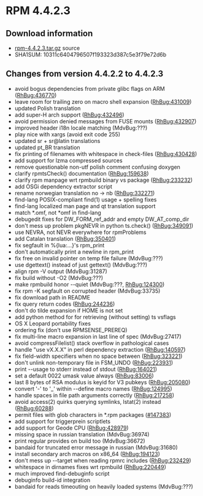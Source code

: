 # RPM 4.4.2.3

## Download information
 * [rpm-4.4.2.3.tar.gz](http://www.rpm.org/releases/rpm-4.4.x/rpm-4.4.2.3.tar.gz) source
 * SHA1SUM: 10311c6404796507f193323d387c5e3f79e72d6b

## Changes from version 4.4.2.2 to 4.4.2.3
 * avoid bogus dependencies from private glibc flags on ARM ([RhBug:436770](https://bugzilla.redhat.com/show_bug.cgi?id=436770))
 * leave room for trailing zero on macro shell expansion ([RhBug:431009](https://bugzilla.redhat.com/show_bug.cgi?id=431009))
 * updated Polish translation
 * add super-H arch support ([RhBug:432496](https://bugzilla.redhat.com/show_bug.cgi?id=432496))
 * avoid permission denied messages from FUSE mounts ([RhBug:432907](https://bugzilla.redhat.com/show_bug.cgi?id=432907))
 * improved header i18n locale matching (MdvBug:???)
 * play nice with xargs (avoid exit code 255)
 * updated sr + sr@latin translations
 * updated pt_BR translation
 * fix printing of filenames with whitespace in check-files ([RhBug:430428](https://bugzilla.redhat.com/show_bug.cgi?id=430428))
 * add support for lzma compressed sources
 * remove questionable non-utf polish comment confusing doxygen
 * clarify rpmtsCheck() documentation ([RhBug:159638](https://bugzilla.redhat.com/show_bug.cgi?id=159638))
 * clarify rpm manpage wrt rpmbuild binary vs package ([RhBug:233232](https://bugzilla.redhat.com/show_bug.cgi?id=233232))
 * add OSGi dependency extractor script
 * rename norwegian translation no -> nb ([RhBug:332271](https://bugzilla.redhat.com/show_bug.cgi?id=332271))
 * find-lang POSIX-compliant find(1) usage + spelling fixes
 * find-lang localized man page and qt translation support
 * match *.omf, not *omf in find-lang
 * debugedit fixes for DW_FORM_ref_addr and empty DW_AT_comp_dir
 * don't mess up problem pkgNEVR in python ts.check() ([RhBug:349091](https://bugzilla.redhat.com/show_bug.cgi?id=349091))
 * use NEVRA, not NEVR everywhere for rpmProblems
 * add Catalan translation ([RhBug:350401](https://bugzilla.redhat.com/show_bug.cgi?id=350401))
 * fix segfault in %{lua:...}'s rpm_print
 * don't automatically print a newline in rpm_print
 * fix free on invalid pointer on temp file failure (MdvBug:???)
 * use dgettext() instead of just gettext() (MdvBug:???)
 * align rpm -V output (MdvBug:31287)
 * fix build without -O2 (MdvBug:???)
 * make rpmbuild honor --quiet (MdvBug:???, [RhBug:124300](https://bugzilla.redhat.com/show_bug.cgi?id=124300))
 * fix rpm -K segfault on corrupted header (MdvBug:33735)
 * fix download path in README
 * fix query return codes ([RhBug:244236](https://bugzilla.redhat.com/show_bug.cgi?id=244236))
 * don't do tilde expansion if HOME is not set
 * add python method for for retrieving (without setting) ts vsflags
 * OS X Leopard portability fixes
 * ordering fix (don't use RPMSENSE_PREREQ)
 * fix multi-line macro expansion in last line of spec (MdvBug:27417)
 * avoid compressFilelist() stack overflow in pathological cases
 * handle "use vX.X.X" in perl dependency extraction ([RhBug:140597](https://bugzilla.redhat.com/show_bug.cgi?id=140597))
 * fix field-width specifiers when no space between ([RhBug:323221](https://bugzilla.redhat.com/show_bug.cgi?id=323221))
 * don't unlink non-temporary file in FSM_UNDO ([RhBug:223931](https://bugzilla.redhat.com/show_bug.cgi?id=223931))
 * print --usage to stderr instead of stdout ([RhBug:164021](https://bugzilla.redhat.com/show_bug.cgi?id=164021))
 * set a default 0022 umask value always ([RhBug:83006](https://bugzilla.redhat.com/show_bug.cgi?id=83006))
 * last 8 bytes of RSA modulus is keyid for V3 pubkeys ([RhBug:205080](https://bugzilla.redhat.com/show_bug.cgi?id=205080))
 * convert '-' to '_' within --define macro names ([RhBug:124995](https://bugzilla.redhat.com/show_bug.cgi?id=124995))
 * handle spaces in file path arguments correctly ([RhBug:217258](https://bugzilla.redhat.com/show_bug.cgi?id=217258))
 * avoid access(2) quirks querying symlinks, lstat(2) instead ([RhBug:60288](https://bugzilla.redhat.com/show_bug.cgi?id=60288))
 * permit files with glob characters in *.rpm packages ([#147383](http://rpm.org/ticket/147383))
 * add support for triggerprein scriptlets
 * add support for Geode CPU ([RhBug:428979](https://bugzilla.redhat.com/show_bug.cgi?id=428979))
 * missing space in russian translation (MdvBug:36974)
 * print regular provides on build too (MdvBug:36672)
 * bandaid for truncated error message in russian (MdvBug:31680)
 * install secondary arch macros on x86_64 ([RhBug:194123](https://bugzilla.redhat.com/show_bug.cgi?id=194123))
 * don't mess up --target when reading rpmrc includes ([RhBug:232429](https://bugzilla.redhat.com/show_bug.cgi?id=232429))
 * whitespace in dirnames fixes wrt rpmbuild ([RhBug:220449](https://bugzilla.redhat.com/show_bug.cgi?id=220449))
 * much improved find-debuginfo script
 * debuginfo build-id integration
 * bandaid for reads timeouting on heavily loaded systems (MdvBug:???)
